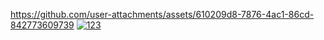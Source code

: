 https://github.com/user-attachments/assets/610209d8-7876-4ac1-86cd-842773609739
<a href="https://ibb.co/3YWFXwBm"><img src="https://i.ibb.co/R4P6n1zT/123.png" alt="123" border="0"></a>
